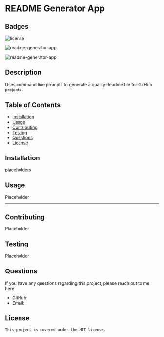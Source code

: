 
  # README Generator App

  ## Badges
  
  ![license](https://img.shields.io/badge/License-MIT-brightgreen)
  
  ![readme-generator-app](https://img.shields.io/github/languages/top/MosNes/readme-generator-app)

  ![readme-generator-app](https://img.shields.io/github/languages/count/MosNes/readme-generator-app)
  
  
  ## Description
  
  Uses command line prompts to generate a quality Readme file for GitHub projects.
  
  ## Table of Contents
  
  - [Installation](#installation)
  - [Usage](#usage)
  - [Contributing](#contributing)
  - [Testing](#testing)
  - [Questions](#questions)
  - [License](#license)
  
  ## Installation
  
  placeholders
  
  ## Usage
  
  Placeholder

  
  ---
  
  ## Contributing
  
  Placeholder
  
  ## Testing
  
  Placeholder

  
  ## Questions
  
  If you have any questions regarding this project, please reach out to me here:

  - GitHub: 
  - Email: 

  ## License

    This project is covered under the MIT license.
